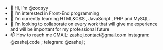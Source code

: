 - 👋 Hi, I’m @zoosyy
- 👀 I’m interested in Front-End programming
- 🌱 I’m currently learning HTML&CSS , JavaScript , PHP and MySQL.
- 💞️ I’m looking to collaborate on every work that will give me experience and will be important for my professional future
- 📫 How to reach me GMAIL: zashej.contact@gmail.com instagram: @zashej.code ; telegram: @zashej ;

<!---
zoosyy/zoosyy is a ✨ special ✨ repository because its `README.md` (this file) appears on your GitHub profile.
You can click the Preview link to take a look at your changes.
--->

